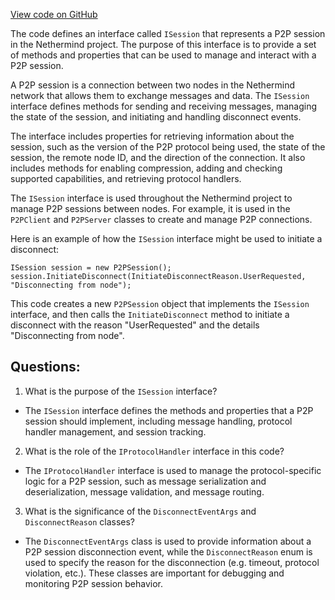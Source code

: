 [View code on GitHub](https://github.com/NethermindEth/nethermind/src/Nethermind/Nethermind.Network/P2P/ISession.cs)

The code defines an interface called `ISession` that represents a P2P session in the Nethermind project. The purpose of this interface is to provide a set of methods and properties that can be used to manage and interact with a P2P session. 

A P2P session is a connection between two nodes in the Nethermind network that allows them to exchange messages and data. The `ISession` interface defines methods for sending and receiving messages, managing the state of the session, and initiating and handling disconnect events. 

The interface includes properties for retrieving information about the session, such as the version of the P2P protocol being used, the state of the session, the remote node ID, and the direction of the connection. It also includes methods for enabling compression, adding and checking supported capabilities, and retrieving protocol handlers. 

The `ISession` interface is used throughout the Nethermind project to manage P2P sessions between nodes. For example, it is used in the `P2PClient` and `P2PServer` classes to create and manage P2P connections. 

Here is an example of how the `ISession` interface might be used to initiate a disconnect:

```
ISession session = new P2PSession();
session.InitiateDisconnect(InitiateDisconnectReason.UserRequested, "Disconnecting from node");
```

This code creates a new `P2PSession` object that implements the `ISession` interface, and then calls the `InitiateDisconnect` method to initiate a disconnect with the reason "UserRequested" and the details "Disconnecting from node".
## Questions: 
 1. What is the purpose of the `ISession` interface?
- The `ISession` interface defines the methods and properties that a P2P session should implement, including message handling, protocol handler management, and session tracking.

2. What is the role of the `IProtocolHandler` interface in this code?
- The `IProtocolHandler` interface is used to manage the protocol-specific logic for a P2P session, such as message serialization and deserialization, message validation, and message routing.

3. What is the significance of the `DisconnectEventArgs` and `DisconnectReason` classes?
- The `DisconnectEventArgs` class is used to provide information about a P2P session disconnection event, while the `DisconnectReason` enum is used to specify the reason for the disconnection (e.g. timeout, protocol violation, etc.). These classes are important for debugging and monitoring P2P session behavior.